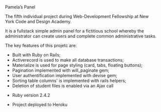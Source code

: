 Pamela’s Panel

The fifth individual project during Web-Development Fellowship at New York Code and Design Academy.

It is a fullstack simple admin panel for a fictitious school whereby the administrator can create users and complete common administrative tasks.

The key features of this projetc are:

- Built with Ruby on Rails;
- Activerecord is used to make all database transactions;
- Materialize is used for page styling (card, tabs, floating buttons);
- Pagination implemented with will_paginate gem;
- User authentification implemented with devise gem;
- Sorting table columns' is implemented with rails helpers;
- Deletion of student files is enabled via an Ajax call


* Ruby version 2.4.2

* Project deployed to Heroku
